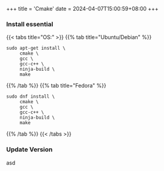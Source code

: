+++
title = 'Cmake'
date = 2024-04-07T15:00:59+08:00
+++

### Install essential
{{< tabs title="OS:" >}}
{{% tab title="Ubuntu/Debian" %}}
```shell
sudo apt-get install \
     cmake \
     gcc \
     gcc-c++ \
     ninja-build \
     make
```
{{% /tab %}}
{{% tab title="Fedora" %}}
```shell
sudo dnf install \
     cmake \
     gcc \
     gcc-c++ \
     ninja-build \
     make
```

{{% /tab %}}
{{< /tabs >}}


### Update Version 


asd